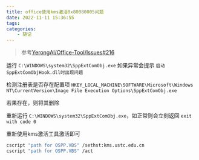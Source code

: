 ```yaml
---
title: office使用kms激活0x80080005问题
date: 2022-11-11 15:36:55
tags: 
categories: 
    - 随记
---
```

> 参考[YerongAI/Office-Tool/Issues#216](https://github.com/YerongAI/Office-Tool/issues/216)

运行 `C:\WINDOWS\system32\SppExtComObj.exe` 如果异常会提示 `启动SppExtComObjHook.dll时出现问题`

检测注册表是否存在配置项 `HKEY_LOCAL_MACHINE\SOFTWARE\Microsoft\Windows NT\CurrentVersion\Image File Execution Options\SppExtComObj.exe`

若果存在，则将其删除

重新运行 `C:\WINDOWS\system32\SppExtComObj.exe`，如正常则会立刻返回 `exit with code 0`

重新使用kms激活工具激活即可

```bash
cscript "path for OSPP.VBS" /sethst:kms.ustc.edu.cn
cscript "path for OSPP.VBS" /act
```
